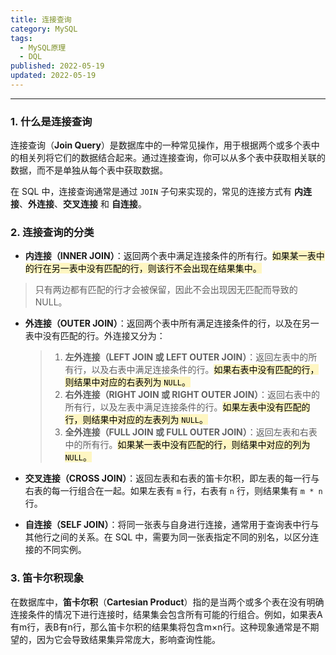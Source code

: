 ```yaml
---
title: 连接查询
category: MySQL
tags:
  - MySQL原理
  - DQL
published: 2022-05-19
updated: 2022-05-19
---
```


---

### 1. 什么是连接查询

连接查询（**Join Query**）是数据库中的一种常见操作，用于根据两个或多个表中的相关列将它们的数据结合起来。通过连接查询，你可以从多个表中获取相关联的数据，而不是单独从每个表中获取数据。

在 SQL 中，连接查询通常是通过 `JOIN` 子句来实现的，常见的连接方式有 **内连接**、**外连接**、**交叉连接** 和 **自连接**。

###  2. 连接查询的分类

+ **内连接（INNER JOIN）**：返回两个表中满足连接条件的所有行。<mark style="background: #FFF3A3A6;">如果某一表中的行在另一表中没有匹配的行，则该行不会出现在结果集中。</mark>
> 只有两边都有匹配的行才会被保留，因此不会出现因无匹配而导致的 NULL。

+ **外连接（OUTER JOIN）**：返回两个表中所有满足连接条件的行，以及在另一表中没有匹配的行。外连接又分为：
	> 1. **左外连接（LEFT JOIN 或 LEFT OUTER JOIN）**：返回左表中的所有行，以及右表中满足连接条件的行。<mark style="background: #FFF3A3A6;">如果右表中没有匹配的行，则结果中对应的右表列为 `NULL`。</mark>
	> 2. **右外连接（RIGHT JOIN 或 RIGHT OUTER JOIN）**：返回右表中的所有行，以及左表中满足连接条件的行。<mark style="background: #FFF3A3A6;">如果左表中没有匹配的行，则结果中对应的左表列为 `NULL`。</mark>
	> 3. **全外连接（FULL JOIN 或 FULL OUTER JOIN）**：返回左表和右表中的所有行。<mark style="background: #FFF3A3A6;">如果某一表中没有匹配的行，则结果中对应的列为 `NULL`。</mark>

+ **交叉连接（CROSS JOIN）**：返回左表和右表的笛卡尔积，即左表的每一行与右表的每一行组合在一起。如果左表有 `m` 行，右表有 `n` 行，则结果集有 `m * n` 行。
+ **自连接（SELF JOIN）**：将同一张表与自身进行连接，通常用于查询表中行与其他行之间的关系。在 SQL 中，需要为同一张表指定不同的别名，以区分连接的不同实例。

### 3. 笛卡尔积现象

在数据库中，**笛卡尔积**（**Cartesian Product**）指的是当两个或多个表在没有明确连接条件的情况下进行连接时，结果集会包含所有可能的行组合。例如，如果表A有m行，表B有n行，那么笛卡尔积的结果集将包含m×n行。这种现象通常是不期望的，因为它会导致结果集异常庞大，影响查询性能。